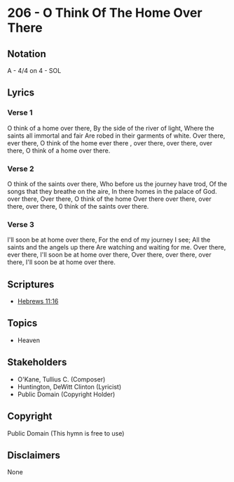 # 206 - O Think Of The Home Over There

## Notation

A - 4/4 on 4 - SOL

## Lyrics

### Verse 1

O think of a home over there, By the side of the river of light, Where the saints all immortal and fair Are robed in their garments of white. Over there, ever there, O think of the home ever there , over there, over there, over there, O think of a home over there. 

### Verse 2

O think of the saints over there, Who before us the journey have trod, Of the songs that they breathe on the aire, In there homes in the palace of God. over there, Over there, O think of the home Over there  over there, over there, over there,  0 think of the saints over there. 

### Verse 3

I'll soon be at home over there, For the end of my journey I see; All the saints and the angels up there Are watching and waiting for me. Over there, ever there, I'll soon be at home over there, Over there, over there, over there,  I'll soon be at home over there.


## Scriptures

- [Hebrews 11:16](https://www.biblegateway.com/passage/?search=Hebrews%2011%3A16)

## Topics

- Heaven

## Stakeholders

- O'Kane, Tullius C. (Composer)
- Huntington, DeWitt Clinton (Lyricist)
- Public Domain (Copyright Holder)

## Copyright

Public Domain
(This hymn is free to use)

## Disclaimers

None

